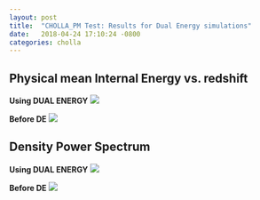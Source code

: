 ```yaml
---
layout: post
title:  "CHOLLA_PM Test: Results for Dual Energy simulations"
date:   2018-04-24 17:10:24 -0800
categories: cholla
---
```



## Physical mean Internal Energy vs. redshift
**Using DUAL ENERGY**
<img src="{{ site.url }}assets/images/internal_energy_DE_pot2.png">

**Before DE**
<img src="{{ site.url }}assets/images/internal_energy_z_v1_g1.png">

## Density Power Spectrum
**Using DUAL ENERGY**
<img src="{{ site.url }}assets/images/power_DE.png">

**Before DE**
<img src="{{ site.url }}assets/images/power_noDE.png">
